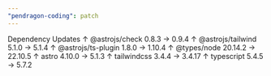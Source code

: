```yaml
---
"pendragon-coding": patch
---
```


Dependency Updates
↑ @astrojs/check 0.8.3 → 0.9.4
↑ @astrojs/tailwind 5.1.0 → 5.1.4
↑ @astrojs/ts-plugin 1.8.0 → 1.10.4
↑ @types/node 20.14.2 → 22.10.5
↑ astro 4.10.0 → 5.1.3
↑ tailwindcss 3.4.4 → 3.4.17
↑ typescript 5.4.5 → 5.7.2
